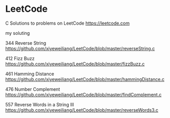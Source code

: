 # LeetCode
C Solutions to problems on LeetCode https://leetcode.com

my soluting

344 Reverse String https://github.com/xiyeweiliang/LeetCode/blob/master/reverseString.c

412 Fizz Buzz https://github.com/xiyeweiliang/LeetCode/blob/master/fizzBuzz.c

461 Hamming Distance https://github.com/xiyeweiliang/LeetCode/blob/master/hammingDistance.c

476 Number Complement https://github.com/xiyeweiliang/LeetCode/blob/master/findComplement.c

557 Reverse Words in a String III https://github.com/xiyeweiliang/LeetCode/blob/master/reverseWords3.c





